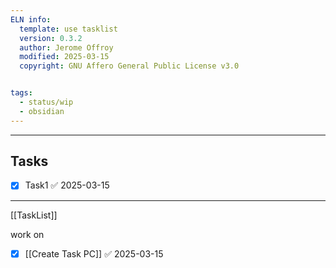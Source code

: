 ```yaml
---
ELN info:
  template: use tasklist
  version: 0.3.2
  author: Jerome Offroy
  modified: 2025-03-15
  copyright: GNU Affero General Public License v3.0


tags:
  - status/wip
  - obsidian
---
```



---
## Tasks
- [x] Task1 ✅ 2025-03-15
---
[[TaskList]]

work on 
- [x] [[Create Task PC]] ✅ 2025-03-15



